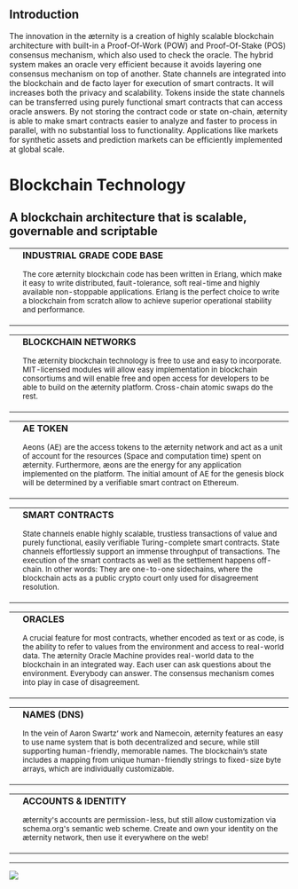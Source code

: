 
</div>
</div>
<h2>Introduction</h2>

The innovation in the æternity is a creation of highly scalable blockchain architecture with built-in a Proof-Of-Work (POW) and Proof-Of-Stake (POS) consensus mechanism, which also used to check the oracle. The hybrid system makes an oracle very efficient because it avoids layering one consensus mechanism on top of another. State channels are integrated into the blockchain and de facto layer for execution of smart contracts. It will increases both the privacy and scalability. Tokens inside the state channels can be transferred using purely functional smart contracts that can access oracle answers. By not storing the contract code or state on-chain, æternity is able to make smart contracts easier to analyze and faster to process in parallel, with no substantial loss to functionality.
Applications like markets for synthetic assets and prediction markets can be efficiently implemented at global scale. 

<div class="weiss">
<div class="container section">
<h1>Blockchain Technology</h1>
<h2>A blockchain architecture that is scalable, governable and scriptable</h2>
<div class="row sp-innovation">
<div class="col-md-6">
<div class="card py-2 pr-2">
<table class="table table_technology m-0">
<tbody>
<tr>
<td class="align-top">
<img src="http://www.aeternity.com/user/pages/02.technology/_technology/1.png" alt="">
</td>
<td class="align-middle">
<strong class="d-block">INDUSTRIAL GRADE CODE BASE</strong>

<small>The core æternity blockchain code has been written in Erlang, which make it easy to write distributed, fault-tolerance, soft real-time and highly available non-stoppable applications.
Erlang is the perfect choice to write a blockchain from scratch allow to achieve superior operational stability and performance.</small>
</td>
</tr>
</tbody>
</table>
</div>
</div>
<div class="col-md-6">
<div class="card py-2 pr-2">
<table class="table table_technology m-0">
<tbody>
<tr>
<td class="align-top">
<img src="http://www.aeternity.com/user/pages/02.technology/_technology/2.png" alt="">
</td>
<td class="align-middle">
<strong class="d-block">BLOCKCHAIN NETWORKS</strong>

<small>The æternity blockchain technology is free to use and easy to incorporate. 
MIT-licensed modules will allow easy implementation in blockchain consortiums and will enable free and open access for developers to be able to build on the æternity platform. Cross-chain atomic swaps do the rest.</small>
</td>
</tr>
</tbody>
</table>
</div>
</div>
<div class="col-md-6">
<div class="card py-2 pr-2">
<table class="table table_technology m-0">
<tbody>
<tr>
<td class="align-top">
<img src="http://www.aeternity.com/user/pages/02.technology/_technology/3.png" alt="">
</td>
<td class="align-middle">
<strong class="d-block">AE TOKEN</strong>

<small>Aeons (AE) are the access tokens to the æternity network and act as a unit of account for the resources (Space and computation time) spent on æternity.
Furthermore, æons are the energy for any application implemented on the platform.
The initial amount of AE for the genesis block will be determined by a verifiable smart contract on Ethereum.</small>
</td>
</tr>
</tbody>
</table>
</div>
</div>
<div class="col-md-6">
<div class="card py-2 pr-2">
<table class="table table_technology m-0">
<tbody>
<tr>
<td class="align-top">
<img src="http://www.aeternity.com/user/pages/02.technology/_technology/4.png" alt="">
</td>
<td class="align-middle">
<strong class="d-block">SMART CONTRACTS</strong>

<small>State channels enable highly scalable, trustless transactions of value and purely functional, easily verifiable Turing-complete smart contracts.
State channels effortlessly support an immense throughput of transactions. The execution of the smart contracts as well as the settlement happens off-chain.
In other words: They are one-to-one sidechains, where the blockchain acts as a public crypto court only used for disagreement resolution.</small>
</td>
</tr>
</tbody>
</table>
</div>
</div>
<div class="col-md-6">
<div class="card py-2 pr-2">
<table class="table table_technology m-0">
<tbody>
<tr>
<td class="align-top">
<img src="http://www.aeternity.com/user/pages/02.technology/_technology/5.png" alt="">
</td>
<td class="align-middle">
<strong class="d-block">ORACLES</strong>

<small>A crucial feature for most contracts, whether encoded as text or as code, is the ability to refer to values from the environment and access to real-world data.
The æternity Oracle Machine provides real-world data to the blockchain in an integrated way.
Each user can ask questions about the environment. Everybody can answer. The consensus mechanism comes into play in case of disagreement.</small>
</td>
</tr>
</tbody>
</table>
</div>
</div>
<div class="col-md-6">
<div class="card py-2 pr-2">
<table class="table table_technology m-0">
<tbody>
<tr>
<td class="align-top">
<img src="http://www.aeternity.com/user/pages/02.technology/_technology/6.png" alt="">
</td>
<td class="align-middle">
<strong class="d-block">NAMES (DNS)</strong>

<small>In the vein of Aaron Swartz’ work and Namecoin, æternity features an easy to use name system that is both decentralized and secure, while still supporting human-friendly, memorable names.
The blockchain’s state includes a mapping from unique human-friendly strings to fixed-size byte arrays, which are individually customizable.</small>
</td>
</tr>
</tbody>
</table>
</div>
</div>
<div class="col-md-6">
<div class="card py-2 pr-2">
<table class="table table_technology m-0">
<tbody>
<tr>
<td class="align-top">
<img src="http://www.aeternity.com/user/pages/02.technology/_technology/7.png" alt="">
</td>
<td class="align-middle">
<strong class="d-block">ACCOUNTS & IDENTITY</strong>

<small>æternity's accounts are permission-less, but still allow customization via schema.org's semantic web scheme.
Create and own your identity on the æternity network, then use it everywhere on the web!</small>
</td>
</tr>
</tbody>
</table>
</div>
</div>
</div>
</div>
<hr>
</div>
</div>
<div class="weiss">
<div class="container section footer-nav">
<div class="container">
<div class="row">
<div class="col-lg-4">
<div class="lg-vertical-center">
<img src="http://www.aeternity.com/user/themes/aeon/img/aeternity_logo_footer.png" class="img-fluid">
</div>
</div>
<div class="col-lg-8 mt-4">
<div class="row">
<div class="col-sm-6 col-md-4 mt-3">
<p class="text-primary">